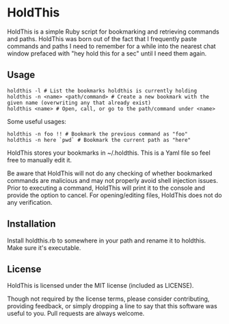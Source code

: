 # HoldThis

HoldThis is a simple Ruby script for bookmarking and retrieving
commands and paths. HoldThis was born out of the fact that I frequently
paste commands and paths I need to remember for a while into the nearest
chat window prefaced with "hey hold this for a sec" until I need
them again.

## Usage

    holdthis -l # List the bookmarks holdthis is currently holding
    holdthis -n <name> <path/command> # Create a new bookmark with the given name (overwriting any that already exist)
    holdthis <name> # Open, call, or go to the path/command under <name>

Some useful usages:

    holdthis -n foo !! # Bookmark the previous command as "foo"
    holdthis -n here `pwd` # Bookmark the current path as "here"

HoldThis stores your bookmarks in ~/.holdthis. This is a Yaml file
so feel free to manually edit it.

Be aware that HoldThis will not do any checking of whether bookmarked
commands are malicious and may not properly avoid shell injection issues.
Prior to executing a command, HoldThis will print it to the console and
provide the option to cancel. For opening/editing files, HoldThis does
not do any verification.

## Installation
Install holdthis.rb to somewhere in your path and rename it to holdthis.
Make sure it's executable.

## License
HoldThis is licensed under the MIT license (included as LICENSE).

Though not required by the license terms, please consider contributing,
providing feedback, or simply dropping a line to say that this software
was useful to you. Pull requests are always welcome.
